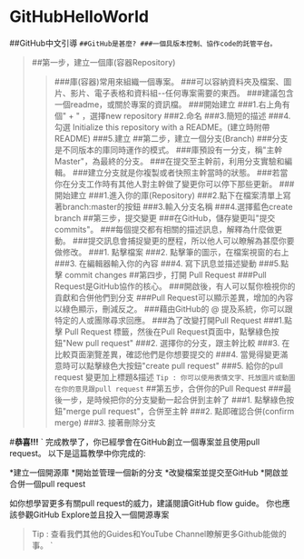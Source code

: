 # GitHubHelloWorld
##GitHub中文引導
`
##GitHub是甚麼?
###一個具版本控制、協作code的託管平台。
`
>##第一步，建立一個庫(容器Repository)
>>###庫(容器)常用來組織一個專案。
>>###可以容納資料夾及檔案、圖片、影片、電子表格和資料組--任何專案需要的東西。
>>###建議包含一個readme，或關於專案的資訊檔。
>>###開始建立
>>###1.右上角有個" + " ，選擇new repository
>>###2.命名
>>###3.簡短的描述
>>###4.勾選 Initialize this repository with a README。(建立時附帶README)
>>###5.建立
>##第二步，建立一個分支(Branch)
>>###分支是不同版本的庫同時運作的模式。
>>###庫預設有一分支，稱"主幹Master"，為最終的分支。
>>###在提交至主幹前，利用分支實驗和編輯。
>>###建立分支就是你複製或者快照主幹當時的狀態。
>>###若當你在分支工作時有其他人對主幹做了變更你可以停下那些更新。
>>###開始建立
>>###1.進入你的庫(Repository)
>>###2.點下在檔案清單上寫著branch:master的按鈕
>>###3.輸入分支名稱
>>###4.選擇藍色create branch
>##第三步，提交變更
>>###在GitHub，儲存變更叫"提交commits"。
>>###每個提交都有相關的描述訊息，解釋為什麼做更動。
>>###提交訊息會捕捉變更的歷程，所以他人可以瞭解為甚麼你要做修改。
>>###1. 點擊檔案
>>###2. 點擊筆的圖示，在檔案視窗的右上
>>###3. 在編輯器輸入你的內容
>>###4. 寫下訊息並描述變動
>>###5.點擊 commit changes 
>##第四步，打開 Pull Request
>>###Pull Request是GitHub協作的核心。
>>###開啟後，有人可以幫你檢視你的貢獻和合併他們到分支
>>###Pull Request可以顯示差異，增加的內容以綠色顯示，刪減反之。
>>###藉由GitHub的 @ 提及系統，你可以跟特定的人或團隊尋求回應。
>>###為了改變打開Pull Request
>>###1.點擊 Pull Request 標籤，然後在Pull Request頁面中，點擊綠色按鈕"New pull request"
>>###2. 選擇你的分支，跟主幹比較 
>>###3. 在比較頁面瀏覽差異，確認他們是你想要提交的
>>###4. 當覺得變更滿意時可以點擊綠色大按鈕"create pull request"
>>###5. 給你的pull request 變更加上標題&描述
`
Tip : 你可以使用表情文字、托放圖片或動圖在你的意見跟pull request
`
>##第五步，合併你的Pull Request
>>###最後一步，是時候把你的分支變動一起合併到主幹了
>>###1. 點擊綠色按鈕"merge pull request"，合併至主幹
>>###2. 點即確認合併(confirm merge)
>>###3. 接著刪除分支

#**恭喜!!!**
`
完成教學了，你已經學會在GitHub創立一個專案並且使用pull request。
以下是這篇教學中你完成的:
    
*建立一個開源庫
*開始並管理一個新的分支
*改變檔案並提交至GitHub
*開啟並合併一個pull request
     
如你想學習更多有關pull request的威力，建議閱讀GitHub flow guide。
你也應該參觀GitHub Explore並且投入一個開源專案
   
>Tip : 查看我們其他的Guides和YouTube Channel瞭解更多Github能做的事。
`
